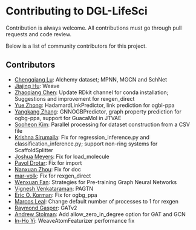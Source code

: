 # Contributing to DGL-LifeSci

Contribution is always welcome. All contributions must go through pull requests
and code review.

Below is a list of community contributors for this project.

Contributors
------------
* [Chengqiang Lu](https://github.com/geekinglcq): Alchemy dataset; MPNN, MGCN and SchNet
* [Jiajing Hu](https://github.com/jjhu94): Weave
* [Zhaoqiang Chen](https://github.com/autodataming): Update RDkit channel for conda installation; Suggestions and improvement for rexgen_direct
* [Yue Zhong](https://github.com/YueZhong-bio): HadamardLinkPredictor, link prediction for ogbl-ppa
* [Yangkang Zhang](https://github.com/yangkang98): GNNOGBPredictor, graph property prediction for ogbg-ppa, support for GuacaMol in JTVAE
* [Sooheon Kim](https://github.com/sooheon): Parallel processing for dataset construction from a CSV file
* [Krishna Sirumalla](https://github.com/skrsna): Fix for regression_inference.py and classification_inference.py; support non-ring systems for ScaffoldSplitter
* [Joshua Meyers](https://github.com/JoshuaMeyers): Fix for load_molecule
* [Pavol Drotar](https://github.com/padr31): Fix for import
* [Nanxuan Zhou](https://github.com/xnuohz): Fix for doc
* [mar-volk](https://github.com/mar-volk): Fix for rexgen_direct
* [Wenxuan Fan](https://github.com/wenx00): Strategies for Pre-training Graph Neural Networks
* [Vignesh Venkataraman](https://github.com/VIGNESHinZONE): PAGTN
* [Eric O. Korman](https://github.com/ekorman): Fix for ogbg_ppa
* [Marcos Leal](https://github.com/marcossilva): Change default number of processes to 1 for rexgen
* [Raymond Gasper](https://github.com/rgasper): GATv2
* [Andrew Stolman](https://github.com/astolman): Add allow_zero_in_degree option for GAT and GCN
* [In-Ho Yi](https://github.com/chajath): WeaveAtomFeaturizer performance fix